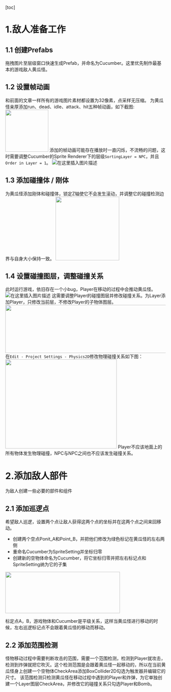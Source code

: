 [toc]

# 1.敌人准备工作
## 1.1 创建Prefabs
拖拽图片至层级窗口快速生成Prefab，并命名为Cucumber。这里优先制作最基本的游戏敌人黄瓜怪。

## 1.2 设置帧动画
和前面的文章一样所有的游戏图片素材都设置为32像素，点采样无压缩。
为黄瓜怪亲厚添加run、dead、idle、attack、hit五种帧动画，如下截图:
<img src="https://img-blog.csdnimg.cn/20201028195704687.png" width="135" height="132">
添加的帧动画可能存在播放时一直闪烁，不流畅的问题，这时需要调整Cucumber的Sprite Renderer下的层级`SortingLayer = NPC`，并且`Order in Layer = 1`。
![在这里插入图片描述](https://img-blog.csdnimg.cn/20201028200541820.gif#pic_center)
## 1.3 添加碰撞体 / 刚体
为黄瓜怪添加刚体和碰撞体，锁定Z轴使它不会发生滚动，并调整它的碰撞检测边界与自身大小保持一致。
<img src="https://img-blog.csdnimg.cn/20201028201036540.png" width="200" height="200">

## 1.4 设置碰撞图层，调整碰撞关系
此时运行游戏，依旧存在一个小bug，Player在移动的过程中会推动黄瓜怪。
![在这里插入图片描述](https://img-blog.csdnimg.cn/20201028201242197.gif#pic_center)
这需要调整Player的碰撞图层并修改碰撞关系。为Layer添加Player，只修改当前层，不修改Player的子物体图层。
<img src="https://img-blog.csdnimg.cn/20201028194939576.png" width="588" height="151">
在`Edit - Project Settings - Physics2D`修改物理碰撞关系如下图：
<img src="https://img-blog.csdnimg.cn/20201028201603689.png" width="350" height="280">
Player不应该地面上的所有物体发生物理碰撞，NPC与NPC之间也不应该发生碰撞关系。

# 2.添加敌人部件
为敌人创建一些必要的部件和组件
## 2.1 添加巡逻点
希望敌人巡逻，设置两个点让敌人获得这两个点的坐标并在这两个点之间来回移动。
- 创建两个空点Ponit_A和Point_B，并把他们修改为绿色标记在黄瓜怪的左右两侧
- 重命名Cucumber为SpriteSetting并坐标归零
- 创建新的空物体命名为Cucumber，将它坐标归零并把左右标记点和SpriteSetting纳为它的子集
<img src="https://img-blog.csdnimg.cn/20201029162416535.png" width="360" height="130">

标定点A，B，游戏物体和Cucumber是平级关系，这样当黄瓜怪进行移动的时候，左右巡逻标记点不会跟着黄瓜怪的移动而移动。

## 2.2 添加范围检测
怪物移动过程中需要判断攻击的范围，需要一个范围检测，检测到Player就攻击，检测到炸弹就把它吹灭。这个检测范围是会跟着黄瓜怪一起移动的，所以在当前黄瓜怪身上创建一个空物体CheckArea添加BoxCollider2D勾选为触发器并编辑它的尺寸。
该范围检测只检测黄瓜怪在移动过程中遇到的Player和炸弹，为它单独创建一个Layer图层CheckArea，并修改它的碰撞关系只勾选Player和Bomb。